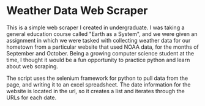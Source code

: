 # Weather Data Web Scraper

This is a simple web scraper I created in undergraduate. I was taking a general education course called "Earth as a System", and we were given an assignment in which
we were tasked with collecting weather data for our hometown from a particular website that used NOAA data, for the months of September and October. Being a growing
computer science student at the time, I thought it would be a fun opportunity to practice python and learn about web scraping.


The script uses the selenium framework for python to pull data from the page, and writing it to an excel spreadsheet. The date information for the website is located
in the url, so it creates a list and iterates through the URLs for each date.

